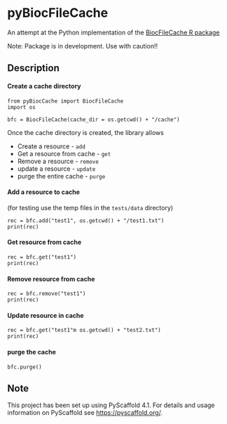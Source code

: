 # pyBiocFileCache

An attempt at the Python implementation of 
the [BiocFileCache R package](https://github.com/Bioconductor/BiocFileCache)

Note: Package is in development. Use with caution!!




## Description

#### Create a cache directory 

```
from pyBiocCache import BiocFileCache
import os

bfc = BiocFileCache(cache_dir = os.getcwd() + "/cache")
```

Once the cache directory is created, the library allows
- Create a resource - `add`
- Get a resource from cache - `get`
- Remove a resource - `remove`
- update a resource - `update`
- purge the entire cache - `purge`

#### Add a resource to cache

(for testing use the temp files in the `tests/data` directory)

```
rec = bfc.add("test1", os.getcwd() + "/test1.txt")
print(rec)
```

#### Get resource from cache

```
rec = bfc.get("test1")
print(rec)
```

#### Remove resource from cache

```
rec = bfc.remove("test1")
print(rec)
```

#### Update resource in cache

```
rec = bfc.get("test1"m os.getcwd() + "test2.txt")
print(rec)
```

#### purge the cache

```
bfc.purge()
```


<!-- pyscaffold-notes -->

## Note

This project has been set up using PyScaffold 4.1. For details and usage
information on PyScaffold see https://pyscaffold.org/.
